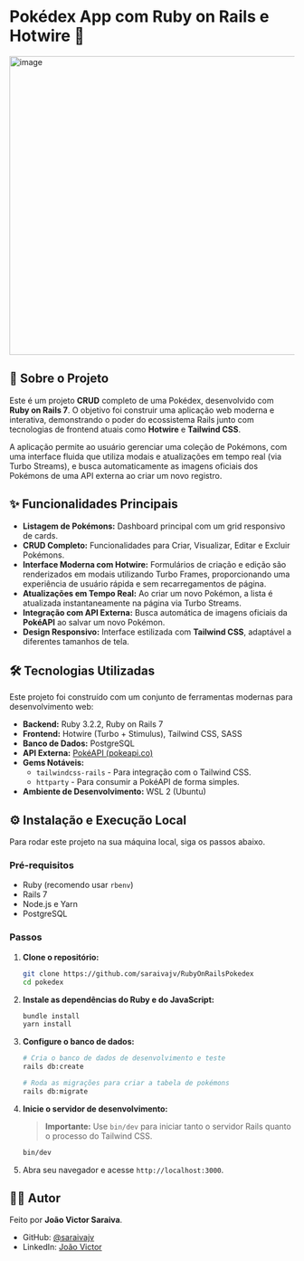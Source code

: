 # Pokédex App com Ruby on Rails e Hotwire 🚀

<img width="1576" height="528" alt="image" src="https://github.com/user-attachments/assets/8c7afa6d-5625-4786-b14c-7c812efb90f3" />

## 📖 Sobre o Projeto

Este é um projeto **CRUD** completo de uma Pokédex, desenvolvido com **Ruby on Rails 7**. O objetivo foi construir uma aplicação web moderna e interativa, demonstrando o poder do ecossistema Rails junto com tecnologias de frontend atuais como **Hotwire** e **Tailwind CSS**.

A aplicação permite ao usuário gerenciar uma coleção de Pokémons, com uma interface fluida que utiliza modais e atualizações em tempo real (via Turbo Streams), e busca automaticamente as imagens oficiais dos Pokémons de uma API externa ao criar um novo registro.

## ✨ Funcionalidades Principais

* **Listagem de Pokémons:** Dashboard principal com um grid responsivo de cards.
* **CRUD Completo:** Funcionalidades para Criar, Visualizar, Editar e Excluir Pokémons.
* **Interface Moderna com Hotwire:** Formulários de criação e edição são renderizados em modais utilizando Turbo Frames, proporcionando uma experiência de usuário rápida e sem recarregamentos de página.
* **Atualizações em Tempo Real:** Ao criar um novo Pokémon, a lista é atualizada instantaneamente na página via Turbo Streams.
* **Integração com API Externa:** Busca automática de imagens oficiais da **PokéAPI** ao salvar um novo Pokémon.
* **Design Responsivo:** Interface estilizada com **Tailwind CSS**, adaptável a diferentes tamanhos de tela.

## 🛠️ Tecnologias Utilizadas

Este projeto foi construído com um conjunto de ferramentas modernas para desenvolvimento web:

* **Backend:** Ruby 3.2.2, Ruby on Rails 7
* **Frontend:** Hotwire (Turbo + Stimulus), Tailwind CSS, SASS
* **Banco de Dados:** PostgreSQL
* **API Externa:** [PokéAPI (pokeapi.co)](https://pokeapi.co/)
* **Gems Notáveis:**
    * `tailwindcss-rails` - Para integração com o Tailwind CSS.
    * `httparty` - Para consumir a PokéAPI de forma simples.
* **Ambiente de Desenvolvimento:** WSL 2 (Ubuntu)

## ⚙️ Instalação e Execução Local

Para rodar este projeto na sua máquina local, siga os passos abaixo.

### Pré-requisitos

* Ruby (recomendo usar `rbenv`)
* Rails 7
* Node.js e Yarn
* PostgreSQL

### Passos

1.  **Clone o repositório:**
    ```bash
    git clone https://github.com/saraivajv/RubyOnRailsPokedex
    cd pokedex
    ```

2.  **Instale as dependências do Ruby e do JavaScript:**
    ```bash
    bundle install
    yarn install
    ```

3.  **Configure o banco de dados:**
    ```bash
    # Cria o banco de dados de desenvolvimento e teste
    rails db:create

    # Roda as migrações para criar a tabela de pokémons
    rails db:migrate
    ```

4.  **Inicie o servidor de desenvolvimento:**
    > **Importante:** Use `bin/dev` para iniciar tanto o servidor Rails quanto o processo do Tailwind CSS.

    ```bash
    bin/dev
    ```

5.  Abra seu navegador e acesse `http://localhost:3000`.


## 👨‍💻 Autor

Feito por **João Victor Saraiva**.

* GitHub: [@saraivajv](https://github.com/saraivajv)
* LinkedIn: [João Victor](https://www.linkedin.com/in/saraivajv/)
